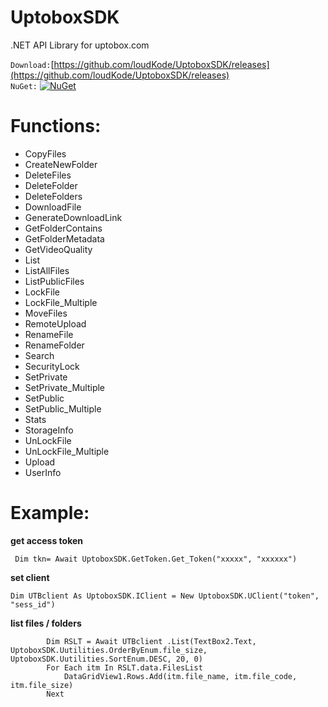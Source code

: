 # UptoboxSDK
.NET API Library for uptobox.com

`Download:`[https://github.com/loudKode/UptoboxSDK/releases](https://github.com/loudKode/UptoboxSDK/releases)<br>
`NuGet:`
[![NuGet](https://img.shields.io/nuget/v/DeQmaTech.UptoboxSDK.svg?style=flat-square&logo=nuget)](https://www.nuget.org/packages/DeQmaTech.UptoboxSDK)<br>

# Functions:
* CopyFiles
* CreateNewFolder
* DeleteFiles
* DeleteFolder
* DeleteFolders
* DownloadFile
* GenerateDownloadLink
* GetFolderContains
* GetFolderMetadata
* GetVideoQuality
* List
* ListAllFiles
* ListPublicFiles
* LockFile
* LockFile_Multiple
* MoveFiles
* RemoteUpload
* RenameFile
* RenameFolder
* Search
* SecurityLock
* SetPrivate
* SetPrivate_Multiple
* SetPublic
* SetPublic_Multiple
* Stats
* StorageInfo
* UnLockFile
* UnLockFile_Multiple
* Upload
* UserInfo


# Example:
**get access token**
```vb.net
 Dim tkn= Await UptoboxSDK.GetToken.Get_Token("xxxxx", "xxxxxx")
```

**set client**
```vb.net
Dim UTBclient As UptoboxSDK.IClient = New UptoboxSDK.UClient("token", "sess_id")
```

**list files / folders**
```vb.net
        Dim RSLT = Await UTBclient .List(TextBox2.Text, UptoboxSDK.Uutilities.OrderByEnum.file_size, UptoboxSDK.Uutilities.SortEnum.DESC, 20, 0)
        For Each itm In RSLT.data.FilesList
            DataGridView1.Rows.Add(itm.file_name, itm.file_code, itm.file_size)
        Next
```
